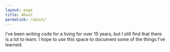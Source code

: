 ```yaml
---
layout: page
title: About
permalink: /about/
---
```


I’ve been writing code for a living for over 15 years, but I still find that there is a lot to learn. I hope to use this space to document some of the things I’ve learned.
